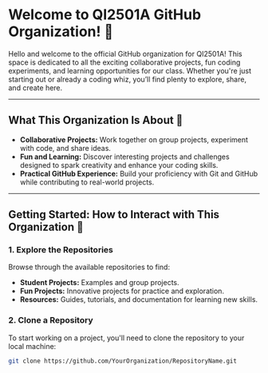 # Welcome to QI2501A GitHub Organization! 🎉

Hello and welcome to the official GitHub organization for QI2501A! This space is dedicated to all the exciting collaborative projects, fun coding experiments, and learning opportunities for our class. Whether you're just starting out or already a coding whiz, you’ll find plenty to explore, share, and create here.

---

## What This Organization Is About 🚀

- **Collaborative Projects:** Work together on group projects, experiment with code, and share ideas.
- **Fun and Learning:** Discover interesting projects and challenges designed to spark creativity and enhance your coding skills.
- **Practical GitHub Experience:** Build your proficiency with Git and GitHub while contributing to real-world projects.

---

## Getting Started: How to Interact with This Organization 🤝

### 1. Explore the Repositories
Browse through the available repositories to find:
- **Student Projects:** Examples and group projects.
- **Fun Projects:** Innovative projects for practice and exploration.
- **Resources:** Guides, tutorials, and documentation for learning new skills.

### 2. Clone a Repository
To start working on a project, you'll need to clone the repository to your local machine:
```bash
git clone https://github.com/YourOrganization/RepositoryName.git

